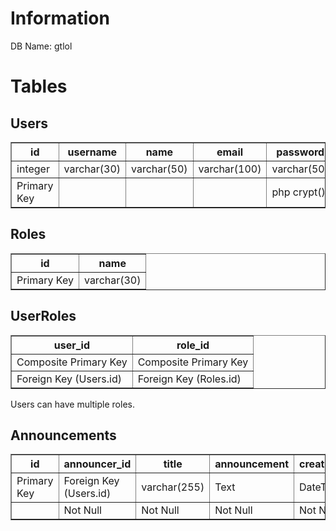 # Information #
DB Name: gtlol

# Tables #
## Users ##
<table cellpadding='4px' border='1px'>
<blockquote><tr>
<blockquote><th>id</th>
<th>username</th>
<th>name</th>
<th>email</th>
<th>password</th>
<th>email_is_validated</th>
</blockquote></tr>
<tr>
<blockquote><td>integer</td>
<td>varchar(30)</td>
<td>varchar(50)</td>
<td>varchar(100)</td>
<td>varchar(50)</td>
<td>boolean</td>
</blockquote></tr>
<tr>
<blockquote><td>Primary Key</td>
<td></td>
<td></td>
<td></td>
<td>php crypt()</td>
<td></td>
</blockquote></tr>
</table></blockquote>

## Roles ##

<table cellpadding='4px' border='1px'>
<blockquote><tr>
<blockquote><th>id</th>
<th>name</th>
</blockquote></tr>
<tr>
<blockquote><td>Primary Key</td>
<td>varchar(30)</td>
</blockquote></tr>
</table></blockquote>

## UserRoles ##

<table cellpadding='4px' border='1px'>
<blockquote><tr>
<blockquote><th>user_id</th>
<th>role_id</th>
</blockquote></tr>
<tr>
<blockquote><td>Composite Primary Key</td>
<td>Composite Primary Key</td>
</blockquote></tr>
<tr>
<blockquote><td>Foreign Key (Users.id)</td>
<td>Foreign Key (Roles.id)</td>
</blockquote></tr>
</table></blockquote>

Users can have multiple roles.

## Announcements ##

<table cellpadding='4px' border='1px'>
<blockquote><tr>
<blockquote><th>id</th>
<th>announcer_id</th>
<th>title</th>
<th>announcement</th>
<th>created_date</th>
</blockquote></tr>
<tr>
<blockquote><td>Primary Key</td>
<td>Foreign Key (Users.id)</td>
<td>varchar(255)</td>
<td>Text</td>
<td>DateTime</td>
</blockquote></tr>
<tr>
<blockquote><td></td>
<td>Not Null</td>
<td>Not Null</td>
<td>Not Null</td>
<td>Not Null</td>
</blockquote></tr>
</table>